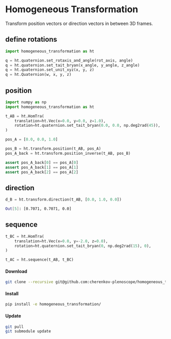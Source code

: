 # Homogeneous Transformation
Transform position vectors or direction vectors in between 3D frames.

## define rotations
```python
import homogeneous_transformation as ht

q = ht.quaternion.set_rotaxis_and_angle(rot_axis, angle)
q = ht.quaternion.set_tait_bryan(x_angle, y_angle, z_angle)
q = ht.quaternion.set_unit_xyz(x, y, z)
q = ht.Quaternion(w, x, y, z)
```

## position
```python
import numpy as np
import homogeneous_transformation as ht

t_AB = ht.HomTra(
    translation=ht.Vec(x=0.0, y=0.0, z=1.0),
    rotation=ht.quaternion.set_tait_bryan(0.0, 0.0, np.deg2rad(45)),
)

pos_A = [0.0, 0.0, 1.0]

pos_B = ht.transform.position(t_AB, pos_A)
pos_A_back = ht.transform.position_inverse(t_AB, pos_B)

assert pos_A_back[0] == pos_A[0]
assert pos_A_back[1] == pos_A[1]
assert pos_A_back[2] == pos_A[2]
```


## direction
```python
d_B = ht.transform.direction(t_AB, [0.0, 1.0, 0.0])
```
```bash
Out[5]: [0.7071, 0.7071, 0.0]
```

## sequence
```python
t_BC = ht.HomTra(
    translation=ht.Vec(x=0.0, y=-2.0, z=0.0),
    rotation=ht.quaternion.set_tait_bryan(0, np.deg2rad(15), 0),
)

t_AC = ht.sequence(t_AB, t_BC)
```

#### Download
```bash
git clone --recursive git@github.com:cherenkov-plenoscope/homogeneous_transformation.git
```

#### Install
```bash
pip install -e homogeneous_transformation/
```

#### Update
```bash
git pull
git submodule update
```
